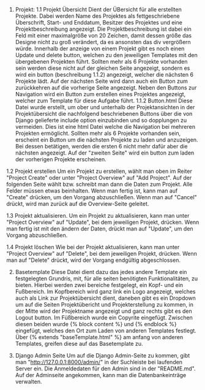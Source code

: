 1. Projekt:
1.1 Projekt Übersicht
Dient der ÜBersicht für alle erstellten Projekte. Dabei werden Name des Projektes als fettgeschriebene Überschrift, Start- und Enddatum, Besitzer des Projektes und eine Projektbeschreibung angezeigt. Die Projektbeschreibung ist dabei ein Feld mit einer maximalgröße von 20 Zeichen, damit dessen größe das Designe nicht zu groß verändert, da es ansonsten das div vergrößern würde. Innerhalb der anzeige von einem Projekt gibt es noch einen Update und delete button, welchen zu den jeweiligen Templates mit den übergebenen Projekten führt. Sollten mehr als 6 Projekte vorhanden sein werden diese nicht auf der gleichen Seite angezeigt, sondern es wird ein button (beschreibung 1.1.2) angezeigt, welcher die nächsten 6 Projekte lädt. Auf der nächsten Seite wird dann auch ein Button zum zurückkehren auf die vorherige Seite angezeigt.
Neben den Buttons zur Navigation wird ein Button zum erstellen eines Projektes angezeigt, welcher zum Template für diese Aufgabe führt.
1.1.2 Button.html
Diese Datei wurde erstellt, um ober und unterhalb der Projektansichten in der Projektübersicht die nachfolgend beschriebenen Buttons über die von Django gelieferte include option einzubinden und so dopplungen zu vermeiden.
Dies ist eine html Datei welche die Navigation bei mehreren Projekten ermöglicht. Sollten mehr als 6 Projekte vorhanden sein, erscheint ein Button um die nächsten Projekte zu laden und anzuzeigen. Bei dessen betätigen, werden die ersten 6 nicht mehr dafür aber die nächsten angezeigt. Auf der "zweiten Seite" wird ein button zum laden der vorherigen Projekte erscheinen.

1.2 Projekt erstellen
Um ein Projekt zu erstellen, wählt man oben im Reiter "Project Create" oder unter "Project Overview" auf "Add Project". Auf der folgenden Seite wählt bzw. schreibt man dann die Daten zum Projekt. Alle Felder müssen etwas beinhalten. Wenn man fertig ist, kann man auf "Create" drücken, um den Vorgang abzuschließen. Wenn man auf "Cancel" drückt, wird man zurück auf die Overview-Seite geleitet.

1.3 Projekt aktualisieren.
Um ein Projekt zu aktualisieren, kann man unter "Project Overview" auf "Update", bei dem jeweiligen Projekt, drücken. Wenn man fertig ist mit den ändern der Daten, drückt man auf "Update", um den Vorgang abzuschließen.

1.4 Projekt löschen
Wie bei der Projekt aktualisieren, kann man unter "Project Overview" auf "Delete", bei dem jeweiligen Projekt, drücken. Wenn man auf "Delete" drückt, wird der Vorgang endgültig abgeschlossen.


2. Basetemplate
Diese Datei dient dazu das jedes andere Template ein festgelegten Grundris, mit, für alle seiten benötigten Funktionalitäten, zu bieten. Hierbei werden zwei bereiche festgelegt, ein Kopf- und ein Fußbereich. Im Kopfbereich wird ganz link ein Logo angezeigt, welches auch als Link zur Projektübersicht dient, daneben gibt es ein Dropdown um auf die Seiten Projektübericht und Projekterstellung zu kommen, in der Mitte wird der Projektname angezeigt und ganz rechts gibt es den Logout button. Im Füßbereich wurde ein Copyrite eingefügt. Zwischen diesen beiden wurde {% block content %} und {% endblock %} eingefügt, welches den Ort zum Laden von anderen Templates festlegt. Über {% extends "baseTemplate.html" %} am anfang von anderen Templates, greifen diese auf das Basetemplate zu.

3. Django Admin Seite
Um auf die Django Admin-Seite zu kommen, gibt man "http://127.0.0.1:8000/admin/" in der Suchleiste bei laufenden Server ein. Die Anmeldedaten für den Admin sind in der "README.md". Auf der Adminseite angekommen, kann man die Datenbankeinträge verwalten.
